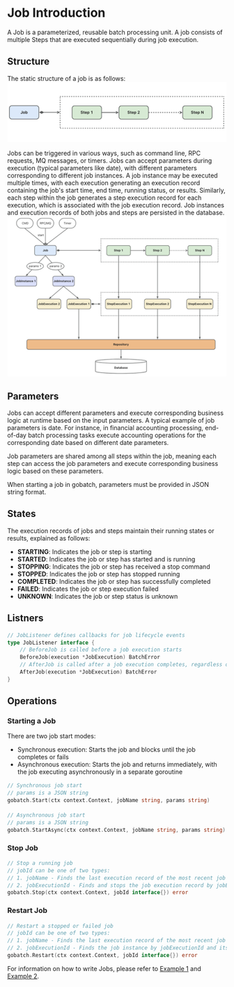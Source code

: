 # Job Introduction

A Job is a parameterized, reusable batch processing unit. A job consists of multiple Steps that are executed sequentially during job execution.

## Structure

The static structure of a job is as follows:
![](../images/job_struct.png)

Jobs can be triggered in various ways, such as command line, RPC requests, MQ messages, or timers. Jobs can accept parameters during execution (typical parameters like date), with different parameters corresponding to different job instances. A job instance may be executed multiple times, with each execution generating an execution record containing the job's start time, end time, running status, or results. Similarly, each step within the job generates a step execution record for each execution, which is associated with the job execution record.
Job instances and execution records of both jobs and steps are persisted in the database.
![](../images/job_model.png)

## Parameters

Jobs can accept different parameters and execute corresponding business logic at runtime based on the input parameters. A typical example of job parameters is date. For instance, in financial accounting processing, end-of-day batch processing tasks execute accounting operations for the corresponding date based on different date parameters.

Job parameters are shared among all steps within the job, meaning each step can access the job parameters and execute corresponding business logic based on these parameters.

When starting a job in gobatch, parameters must be provided in JSON string format.

## States

The execution records of jobs and steps maintain their running states or results, explained as follows:

- **STARTING**: Indicates the job or step is starting
- **STARTED**: Indicates the job or step has started and is running
- **STOPPING**: Indicates the job or step has received a stop command
- **STOPPED**: Indicates the job or step has stopped running
- **COMPLETED**: Indicates the job or step has successfully completed
- **FAILED**: Indicates the job or step execution failed
- **UNKNOWN**: Indicates the job or step status is unknown

## Listners

```go
// JobListener defines callbacks for job lifecycle events
type JobListener interface {
	// BeforeJob is called before a job execution starts
	BeforeJob(execution *JobExecution) BatchError
	// AfterJob is called after a job execution completes, regardless of success or failure
	AfterJob(execution *JobExecution) BatchError
}
```

## Operations

### Starting a Job

There are two job start modes:
- Synchronous execution: Starts the job and blocks until the job completes or fails
- Asynchronous execution: Starts the job and returns immediately, with the job executing asynchronously in a separate goroutine

```go
// Synchronous job start
// params is a JSON string
gobatch.Start(ctx context.Context, jobName string, params string)

// Asynchronous job start
// params is a JSON string
gobatch.StartAsync(ctx context.Context, jobName string, params string)
```

### Stop Job

```go
// Stop a running job
// jobId can be one of two types:
// 1. jobName - Finds the last execution record of the most recent job instance by jobName, stops if status is STARTING or STARTED
// 2. jobExecutionId - Finds and stops the job execution record by jobExecutionId, no error if already stopped
gobatch.Stop(ctx context.Context, jobId interface{}) error
```

### Restart Job

```go
// Restart a stopped or failed job
// jobId can be one of two types:
// 1. jobName - Finds the last execution record of the most recent job instance by jobName, restarts if status is STOPPED or FAILED
// 2. jobExecutionId - Finds the job instance by jobExecutionId and its last execution record, restarts if status is STOPPED or FAILED
gobatch.Restart(ctx context.Context, jobId interface{}) error
```

For information on how to write Jobs, please refer to [Example 1](usage_examples.md) and [Example 2](file_examples.md).